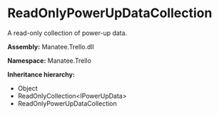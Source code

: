 # ReadOnlyPowerUpDataCollection

A read-only collection of power-up data.

**Assembly:** Manatee.Trello.dll

**Namespace:** Manatee.Trello

**Inheritance hierarchy:**

- Object
- ReadOnlyCollection&lt;IPowerUpData&gt;
- ReadOnlyPowerUpDataCollection

